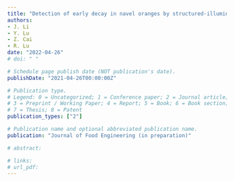 ```yaml
---
title: "Detection of early decay in navel oranges by structured-illumination reflectance imaging (SIRI) combined with image enhancement and segmentation"
authors: 
- J. Li
- Y. Lu
- Z. Cai
- R. Lu
date: "2022-04-26"
# doi: " "

# Schedule page publish date (NOT publication's date).
publishDate: "2021-04-26T00:00:00Z"

# Publication type.
# Legend: 0 = Uncategorized; 1 = Conference paper; 2 = Journal article;
# 3 = Preprint / Working Paper; 4 = Report; 5 = Book; 6 = Book section;
# 7 = Thesis; 8 = Patent
publication_types: ["2"]

# Publication name and optional abbreviated publication name.
publication: "Journal of Food Engineering (in preparation)"

# abstract: 

# links:
# url_pdf:
---
```

